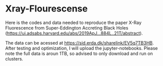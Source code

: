 # Xray-Flourescense
Here is the codes and data needed to reproduce the paper X-Ray Fluorescence from Super-Eddington Accreting Black Holes (https://ui.adsabs.harvard.edu/abs/2019ApJ...884L..21T/abstract).

The data can be acessed at https://sid.erda.dk/sharelink/EV5q7TB3HB. After testing and optimization, I will upload the jupyter-notebooks. Please note the full data is aroun 1TB, so advised to only download and run on clusters.
